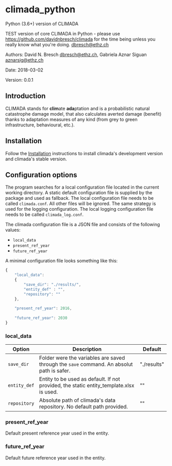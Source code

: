 climada_python
==============
Python (3.6+) version of CLIMADA

TEST version of core CLIMADA in Python - please use https://github.com/davidnbresch/climada for the time being unless you really know what you're doing. dbresch@ethz.ch

Authors: David N. Bresch <dbresch@ethz.ch>, Gabriela Aznar Siguan <aznarsig@ethz.ch>

Date: 2018-03-02

Version: 0.0.1

Introduction
------------

CLIMADA stands for **clim**ate **ada**ptation and is a probabilistic natural catastrophe damage model, that also calculates averted damage (benefit) thanks to adaptation measures of any kind (from grey to green infrastructure, behavioural, etc.).

Installation
------------

Follow the [Installation](https://github.com/davidnbresch/climada_python/blob/master/doc/source/install.rst) instructions to install climada's development version and climada's stable version.

Configuration options
---------------------

The program searches for a local configuration file located in the current 
working directory. A static default configuration file is supplied by the package 
and used as fallback. The local configuration file needs to be called 
``climada.conf``. All other files will be ignored. The same strategy is
used for the logging configuration. The local logging configuration file needs to
be called ``climada_log.conf``.

The climada configuration file is a JSON file and consists of the following values:

- ``local_data``
- ``present_ref_year``
- ``future_ref_year``

A minimal configuration file looks something like this:

```javascript
{
    "local_data":
    {
        "save_dir": "./results/",
        "entity_def" : "",
        "repository": ""
    },
    
    "present_ref_year": 2016,
    
    "future_ref_year": 2030
}
```


### local_data

| Option | Description | Default |
| ------ | ----------- | ------- |
| ``save_dir`` | Folder were the variables are saved through the ``save`` command. An absolut path is safer. | "./results" |
| ``entity_def`` | Entity to be used as default. If not provided, the static entity_template.xlsx is used. | "" |
| ``repository`` | Absolute path of climada's data repository. No default path provided. | "" |


### present_ref_year
Default present reference year used in the entity.

### future_ref_year
Default future reference year used in the entity.

